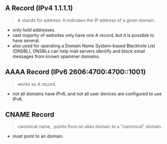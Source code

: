## A Record (IPv4 1.1.1.1)

> A stands for address. It indicates the IP address of a given domain.

- only hold  addresses.
- vast majority of websites only have one A record, but it is possible to have several.
- also used for operating a Domain Name System-based Blackhole List (DNSBL), DNSBLs can help mail servers identify and block email messages from known spammer domains.

## AAAA Record (IPv6 2606:4700:4700::1001)

>works as A record.

- not all domains have IPv6, and not all user devices are configured to use IPv6.

## CNAME Record

> canonical name,  points from an alias domain to a "canonical" domain.

- must point to an domain.


